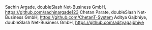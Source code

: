 Sachin Argade, doubleSlash Net-Business GmbH, https://github.com/sachinargade123
Chetan Parate, doubleSlash Net-Business GmbH, https://github.com/ChetanT-System
Aditya Gajbhiye, doubleSlash Net-Business GmbH, https://github.com/adityagajbhiye
